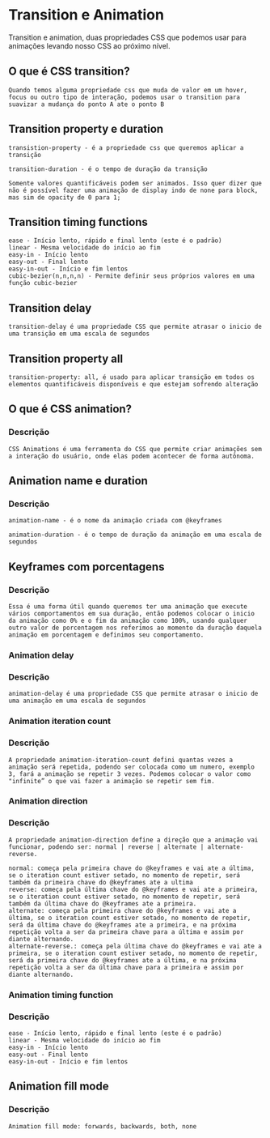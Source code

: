 # Transition e Animation
Transition e animation, duas propriedades CSS que podemos usar para animações levando nosso CSS ao próximo nível.


## O que é CSS transition?
```
Quando temos alguma propriedade css que muda de valor em um hover, focus ou outro tipo de interação, podemos usar o transition para suavizar a mudança do ponto A ate o ponto B

```
## Transition property e duration
```
transistion-property - é a propriedade css que queremos aplicar a transição

transition-duration - é o tempo de duração da transição

Somente valores quantificáveis podem ser animados. Isso quer dizer que não é possível fazer uma animação de display indo de none para block, mas sim de opacity de 0 para 1;

```

## Transition timing functions
```
ease - Início lento, rápido e final lento (este é o padrão)
linear - Mesma velocidade do início ao fim
easy-in - Início lento
easy-out - Final lento
easy-in-out - Início e fim lentos
cubic-bezier(n,n,n,n) - Permite definir seus próprios valores em uma função cubic-bezier

```
## Transition delay
```
transition-delay é uma propriedade CSS que permite atrasar o inicio de uma transição em uma escala de segundos

```
## Transition property all
```
transition-property: all, é usado para aplicar transição em todos os elementos quantificáveis disponíveis e que estejam sofrendo alteração

```

## O que é CSS animation?
### Descrição
```
CSS Animations é uma ferramenta do CSS que permite criar animações sem a interação do usuário, onde elas podem acontecer de forma autônoma.

```
## Animation name e duration
### Descrição
```
animation-name - é o nome da animação criada com @keyframes

animation-duration - é o tempo de duração da animação em uma escala de segundos

```
## Keyframes com porcentagens
### Descrição
```
Essa é uma forma útil quando queremos ter uma animação que execute vários comportamentos em sua duração, então podemos colocar o inicio da animação como 0% e o fim da animação como 100%, usando qualquer outro valor de porcentagem nos referimos ao momento da duração daquela animação em porcentagem e definimos seu comportamento.

```
### Animation delay
### Descrição
```
animation-delay é uma propriedade CSS que permite atrasar o inicio de uma animação em uma escala de segundos

```
### Animation iteration count
### Descrição
```
A propriedade animation-iteration-count defini quantas vezes a animação será repetida, podendo ser colocada como um numero, exemplo 3, fará a animação se repetir 3 vezes. Podemos colocar o valor como "infinite” o que vai fazer a animação se repetir sem fim.

```

### Animation direction
### Descrição
```
A propriedade animation-direction define a direção que a animação vai funcionar, podendo ser: normal | reverse | alternate | alternate-reverse.

normal: começa pela primeira chave do @keyframes e vai ate a última, se o iteration count estiver setado, no momento de repetir, será também da primeira chave do @keyframes ate a ultima
reverse: começa pela última chave do @keyframes e vai ate a primeira, se o iteration count estiver setado, no momento de repetir, será também da última chave do @keyframes ate a primeira.
alternate: começa pela primeira chave do @keyframes e vai ate a última, se o iteration count estiver setado, no momento de repetir, será da última chave do @keyframes ate a primeira, e na próxima repetição volta a ser da primeira chave para a última e assim por diante alternando.
alternate-reverse.: começa pela última chave do @keyframes e vai ate a primeira, se o iteration count estiver setado, no momento de repetir, será da primeira chave do @keyframes ate a última, e na próxima repetição volta a ser da última chave para a primeira e assim por diante alternando.

```

### Animation timing function
### Descrição
```
ease - Início lento, rápido e final lento (este é o padrão)
linear - Mesma velocidade do início ao fim
easy-in - Início lento
easy-out - Final lento
easy-in-out - Início e fim lentos

```
## Animation fill mode
### Descrição
```
Animation fill mode: forwards, backwards, both, none
```